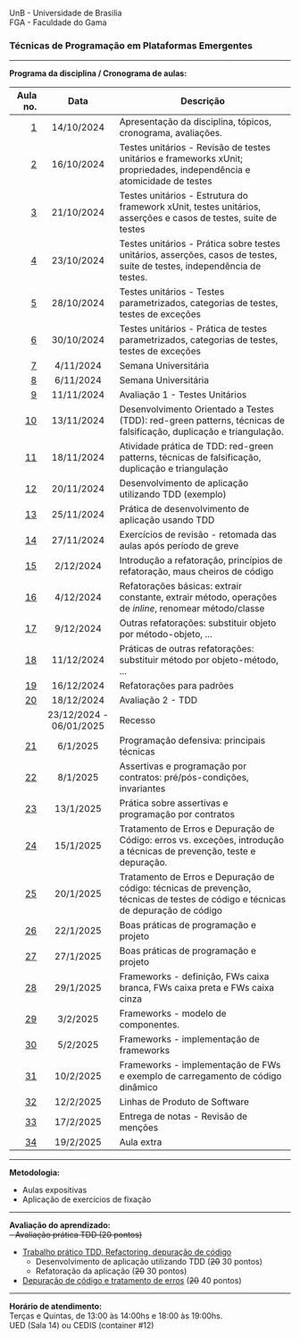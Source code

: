 UnB - Universidade de Brasilia  
FGA - Faculdade do Gama  

### Técnicas de Programação em Plataformas Emergentes

---

**Programa da disciplina / Cronograma de aulas:**   

|     Aula no. |  **Data**  |Descrição                                                                                                                         |
|-------------:|:----------:|----------------------------------------------------------------------------------------------------------------------------------|
| [1](aula1)   | 14/10/2024              | Apresentação da disciplina, tópicos, cronograma, avaliações. |
| [2](aula2)   | 16/10/2024              | Testes unitários - Revisão de testes unitários e frameworks xUnit; propriedades, independência e atomicidade de testes |
| [3](aula3)   | 21/10/2024              | Testes unitários - Estrutura do framework xUnit, testes unitários, asserções e casos de testes, suite de testes |
| [4](aula4)   | 23/10/2024              | Testes unitários - Prática sobre testes unitários, asserções, casos de testes, suíte de testes, independência de testes. |
| [5](aula5)   | 28/10/2024              | Testes unitários - Testes parametrizados, categorias de testes, testes de exceções |
| [6](aula6)   | 30/10/2024              | Testes unitários - Prática de testes parametrizados, categorias de testes, testes de exceções |
| [7](aula7)   |  4/11/2024              | Semana Universitária |
| [8](aula8)   |  6/11/2024              | Semana Universitária |
| [9](aula9)   | 11/11/2024              | Avaliação 1 - Testes Unitários |
| [10](aula10) | 13/11/2024              | Desenvolvimento Orientado a Testes (TDD): red-green patterns, técnicas de falsificação, duplicação e triangulação. |
| [11](aula11) | 18/11/2024              | Atividade prática de TDD: red-green patterns, técnicas de falsificação, duplicação e triangulação |
| [12](aula12) | 20/11/2024              | Desenvolvimento de aplicação utilizando TDD (exemplo) |
| [13](aula13) | 25/11/2024              | Prática de desenvolvimento de aplicação usando TDD |
| [14](aula14) | 27/11/2024              | Exercícios de revisão - retomada das aulas após período de greve |
| [15](aula15) |  2/12/2024              | Introdução a refatoração, princípios de refatoração, maus cheiros de código |
| [16](aula16) |  4/12/2024              | Refatorações básicas: extrair constante, extrair método, operações de _inline_, renomear método/classe |
| [17](aula17) |  9/12/2024              | Outras refatorações: substituir objeto por método-objeto, ... |
| [18](aula18) | 11/12/2024              | Práticas de outras refatorações: substituir método por objeto-método, ... |
| [19](aula19) | 16/12/2024              | Refatorações para padrões |
| [20](aula20) | 18/12/2024              | Avaliação 2 - TDD  |
|              | 23/12/2024 - 06/01/2025 | Recesso                                                                                                 |
| [21](aula21) |   6/1/2025              | Programação defensiva: principais técnicas |
| [22](aula22) |   8/1/2025              | Assertivas e programação por contratos: pré/pós-condições, invariantes |
| [23](aula23) |  13/1/2025              | Prática sobre assertivas e programação por contratos |
| [24](aula24) |  15/1/2025              | Tratamento de Erros e Depuração de Código: erros vs. exceções, introdução a técnicas de prevenção, teste e depuração. |
| [25](aula25) |  20/1/2025              | Tratamento de Erros e Depuração de código: técnicas de prevenção, técnicas de testes de código e técnicas de depuração de código |
| [26](aula26) |  22/1/2025              | Boas práticas de programação e projeto |
| [27](aula27) |  27/1/2025              | Boas práticas de programação e projeto |
| [28](aula28) |  29/1/2025              | Frameworks - definição, FWs caixa branca, FWs caixa preta e FWs caixa cinza |
| [29](aula29) |   3/2/2025              | Frameworks - modelo de componentes. |
| [30](aula30) |   5/2/2025              | Frameworks - implementação de frameworks |
| [31](aula31) |  10/2/2025              | Frameworks - implementação de FWs e exemplo de carregamento de código dinâmico |
| [32](aula32) |  12/2/2025              | Linhas de Produto de Software |
| [33](aula33) |  17/2/2025              | Entrega de notas - Revisão de menções |
| [34](aula34) |  19/2/2025              | Aula extra |


--- 

**Metodologia:** 
* Aulas expositivas
* Aplicação de exercícios de fixação

---

**Avaliação do aprendizado:**  
~~- Avaliação prática TDD (20 pontos)~~
- [Trabalho prático TDD, Refactoring, depuração de código](tps/tp1)
    - Desenvolvimento de aplicação utilizando TDD (~~20~~ 30 pontos)
    - Refatoração da aplicação (~~20~~ 30 pontos)
- [Depuração de código e tratamento de erros](tps/tp2) (~~20~~ 40 pontos) 

--- 
**Horário de atendimento:**  
Terças e Quintas, de 13:00 às 14:00hs e 18:00 às 19:00hs.  
UED (Sala 14) ou CEDIS (container #12)

